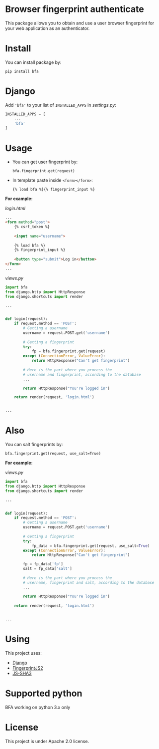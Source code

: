 Browser fingerprint authenticate
================================
This package allows you to obtain and use a user browser fingerprint for your web application as an authenticator.

# Install
You can install package by:

`pip install bfa`

# Django
Add `'bfa'` to your list of `INSTALLED_APPS` in _settings.py_:
```python
INSTALLED_APPS = [
    ...
    'bfa'
]
```

# Usage
- You can get user fingerprint by:

    `bfa.fingerprint.get(request)`

- In template paste inside `<form></form>`:

    `{% load bfa %}{% fingerprint_input %}`

**For example:**

_login.html_
```html
...
<form method="post">
    {% csrf_token %}
    
    <input name="username">
    
    {% load bfa %}
    {% fingerprint_input %}
    
    <button type="submit">Log in</button>
</form>
...
```
_views.py_
```python
import bfa
from django.http import HttpResponse
from django.shortcuts import render

...


def login(request):
    if request.method == 'POST':
        # Getting a username
        username = request.POST.get('username')
        
        # Getting a fingerprint
        try:
            fp = bfa.fingerprint.get(request)
        except (ConnectionError, ValueError):
            return HttpResponse("Can't get fingerprint")
        
        # Here is the part where you process the 
        # username and fingerprint, according to the database
        ...

        return HttpResponse("You're logged in")

    return render(request, 'login.html')


...
```
# Also
You can salt fingerprints by:

`bfa.fingerprint.get(request, use_salt=True)`

**For example:**

_views.py_
```python
import bfa
from django.http import HttpResponse
from django.shortcuts import render

...


def login(request):
    if request.method == 'POST':
        # Getting a username
        username = request.POST.get('username')
        
        # Getting a fingerprint
        try:
            fp_data = bfa.fingerprint.get(request, use_salt=True)
        except (ConnectionError, ValueError):
            return HttpResponse("Can't get fingerprint")

        fp = fp_data['fp']
        salt = fp_data['salt']
        
        # Here is the part where you process the 
        # username, fingerprint and salt, according to the database
        ...
        
        return HttpResponse("You're logged in")
        
    return render(request, 'login.html')


...
```
# Using
This project uses:
- [Django](https://github.com/django/django "Python")
- [FingerprintJS2](https://github.com/Valve/fingerprintjs2 "JS")
- [JS-SHA3](https://github.com/emn178/js-sha3 "JS")

# Supported python
BFA working on python 3.x only

# License
This project is under Apache 2.0 license.
